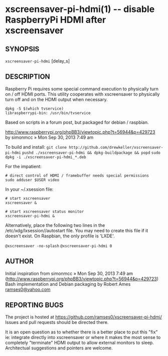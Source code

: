 xscreensaver-pi-hdmi(1) -- disable RaspberryPi HDMI after xscreensaver
======================================================================

SYNOPSIS
--------

`xscreensaver-pi-hdmi` [delay\_s]

DESCRIPTION
-----------

Raspberry Pi requires some special command execution to physically
turn on / off HDMI ports.  This utility cooperates with xscreensaver
to physically turn off and on the HDMI output when necessary.

`dpkg -S $(which tvservice)`  
`libraspberrypi-bin: /usr/bin/tvservice`  

Based on scripts in a forum post, but packaged for debian / raspbian.

  http://www.raspberrypi.org/phpBB3/viewtopic.php?t=56944&p=429723  
  by simonmcc » Mon Sep 30, 2013 7:49 am  

To build and install:
`git clone http://github.com/drewkeller/xscreensaver-pi-hdmi`
`pushd ./xscreensaver-pi-hdmi && dpkg-buildpackage && popd`
`sudo dpkg -i ./xscreensaver-pi-hdmi_*.deb`

For the impatient:

`# direct control of HDMI / framebuffer needs special permissions`  
`sudo adduser $USER video`  

In your ~/.xsession file:

`# start xscreensaver`  
`xscreensaver &`  

`# start xscreensaver status monitor`  
`xscreensaver-pi-hdmi &`  

Alternatively, place the following two lines in the /etc/xdg/lxsession/<profile>/autostart file. You may need to create this file if it doesn't exist. On Raspbian, the only profile is 'LXDE'.

`@xscreensaver -no-splash`
`@xscreensaver-pi-hdmi 0`

AUTHOR
------

Initial inspiration from simonmcc » Mon Sep 30, 2013 7:49 am   
(http://www.raspberrypi.org/phpBB3/viewtopic.php?t=56944&p=429723)  
Bash implementation and Debian packaging by Robert Ames <ramses0@yahoo.com>  

REPORTING BUGS
--------------

The project is hosted at https://github.com/ramses0/xscreensaver-pi-hdmi/
Issues and pull requests should be directed there.

It is an open question as to whether there is a better place to put
this "fix" ie: integrate directly into xscreensaver or where it makes
the most sense to completely "terminate" HDMI output to allow external
monitors to sleep.  Architectual suggestions and pointers are welcome.


